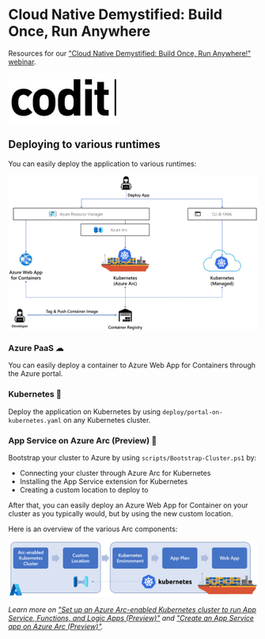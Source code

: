 # Cloud Native Demystified: Build Once, Run Anywhere

Resources for our ["Cloud Native Demystified: Build Once, Run Anywhere!" webinar](https://www.codit.eu/en/events/webinars/webinar-cloud-native-demystified-build-once-run-anywhere/).

![Codit logo](./media/logo.png)

## Deploying to various runtimes

You can easily deploy the application to various runtimes:

![Codit logo](./media/demo-scenario.png)

### Azure PaaS ☁

You can easily deploy a container to Azure Web App for Containers through the Azure portal.

### Kubernetes 🔱

Deploy the application on Kubernetes by using `deploy/portal-on-kubernetes.yaml` on any Kubernetes cluster.

### App Service on Azure Arc (Preview) 🚢

Bootstrap your cluster to Azure by using `scripts/Bootstrap-Cluster.ps1` by:

- Connecting your cluster through Azure Arc for Kubernetes
- Installing the App Service extension for Kubernetes
- Creating a custom location to deploy to

After that, you can easily deploy an Azure Web App for Container on your cluster as you typically would, but by using the new custom location.

Here is an overview of the various Arc components:

![Arc Structure](./media/arc-structure.png)

*Learn more on ["Set up an Azure Arc-enabled Kubernetes cluster to run App Service, Functions, and Logic Apps (Preview)"](https://docs.microsoft.com/en-us/azure/app-service/manage-create-arc-environment?tabs=powershell) and ["Create an App Service app on Azure Arc (Preview)"](https://docs.microsoft.com/en-us/azure/app-service/overview-arc-integration).*
